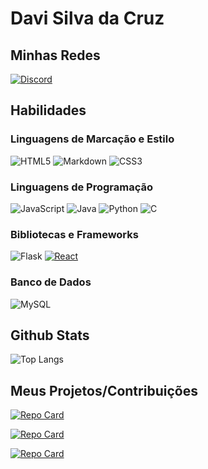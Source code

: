 # Davi Silva da Cruz    

## Minhas Redes
[![Discord](https://img.shields.io/badge/Discord-7289DA?style=for-the-badge&logo=discord&logoColor=white)](https://discord.com/channels/@alcerola/)

## Habilidades
### Linguagens de Marcação e Estilo
![HTML5](https://img.shields.io/badge/HTML5-E34F26?style=for-the-badge&logo=html5&logoColor=white)
![Markdown](https://img.shields.io/badge/Markdown-000?style=for-the-badge&logo=markdown)
![CSS3](https://img.shields.io/badge/CSS3-1572B6?style=for-the-badge&logo=css3&logoColor=white)
### Linguagens de Programação
![JavaScript](https://img.shields.io/badge/JavaScript-F7DF1E?style=for-the-badge&logo=javascript&logoColor=black)
![Java](https://img.shields.io/badge/java-%23ED8B00.svg?style=for-the-badge&logo=openjdk&logoColor=white)
![Python](https://img.shields.io/badge/python-3670A0?style=for-the-badge&logo=python&logoColor=ffdd54)
![C](https://img.shields.io/badge/C-00599C?style=for-the-badge&logo=c&logoColor=white)
### Bibliotecas e Frameworks
![Flask](https://img.shields.io/badge/flask-%23000.svg?style=for-the-badge&logo=flask&logoColor=white)
[![React](https://img.shields.io/badge/React-%2320232a.svg?logo=react&logoColor=%2361DAFB)](#)
### Banco de Dados
![MySQL](https://img.shields.io/badge/MySQL-00000F?style=for-the-badge&logo=mysql&logoColor=white)
## Github Stats
![Top Langs](https://github-readme-stats-git-masterrstaa-rickstaa.vercel.app/api/top-langs/?username=Davi-SC&layout=compact&bg_color=000&border_color=30A3DC&title_color=E94D5F&text_color=FFF)

## Meus Projetos/Contribuições

[![Repo Card](https://github-readme-stats.vercel.app/api/pin/?username=Davi-SC&repo=DesenvolvimentoWeb&bg_color=000&border_color=30A3DC&show_icons=true&icon_color=30A3DC&title_color=E94D5F&text_color=FFF)](https://github.com/Davi-SC/DesenvolvimentoWeb.git)

[![Repo Card](https://github-readme-stats.vercel.app/api/pin/?username=Davi-SC&repo=estudos-linguagemC&bg_color=000&border_color=30A3DC&show_icons=true&icon_color=30A3DC&title_color=E94D5F&text_color=FFF)](https://github.com/Davi-SC/estudos-linguagemC.git)

[![Repo Card](https://github-readme-stats.vercel.app/api/pin/?username=Saviohrq&repo=Jogo-da-Velha&bg_color=000&border_color=30A3DC&show_icons=true&icon_color=30A3DC&title_color=E94D5F&text_color=FFF)](https://github.com/Saviohrq/Jogo-da-Velha.git)
